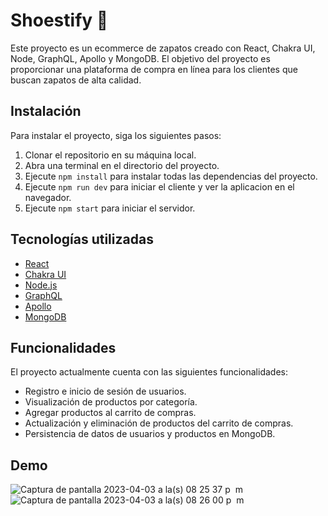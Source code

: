 # Shoestify 👟

Este proyecto es un ecommerce de zapatos creado con React, Chakra UI, Node, GraphQL, Apollo y MongoDB. El objetivo del proyecto es proporcionar una plataforma de compra en línea para los clientes que buscan zapatos de alta calidad.

## Instalación

Para instalar el proyecto, siga los siguientes pasos:

1. Clonar el repositorio en su máquina local.
2. Abra una terminal en el directorio del proyecto.
3. Ejecute `npm install` para instalar todas las dependencias del proyecto.
4. Ejecute `npm run dev` para iniciar el cliente y ver la aplicacion en el navegador.
5. Ejecute `npm start` para iniciar el servidor.

## Tecnologías utilizadas

- [React](https://reactjs.org/)
- [Chakra UI](https://chakra-ui.com/)
- [Node.js](https://nodejs.org/)
- [GraphQL](https://graphql.org/)
- [Apollo](https://www.apollographql.com/)
- [MongoDB](https://www.mongodb.com/)

## Funcionalidades

El proyecto actualmente cuenta con las siguientes funcionalidades:

- Registro e inicio de sesión de usuarios.
- Visualización de productos por categoría.
- Agregar productos al carrito de compras.
- Actualización y eliminación de productos del carrito de compras.
- Persistencia de datos de usuarios y productos en MongoDB.
## Demo 
![Captura de pantalla 2023-04-03 a la(s) 08 25 37 p  m](https://user-images.githubusercontent.com/101008770/229648176-3167c3d2-1eb1-4765-9057-a463827f0455.png)
![Captura de pantalla 2023-04-03 a la(s) 08 26 00 p  m](https://user-images.githubusercontent.com/101008770/229648181-e950bc86-a504-483e-a6ce-9d6604c4f0f2.png)
